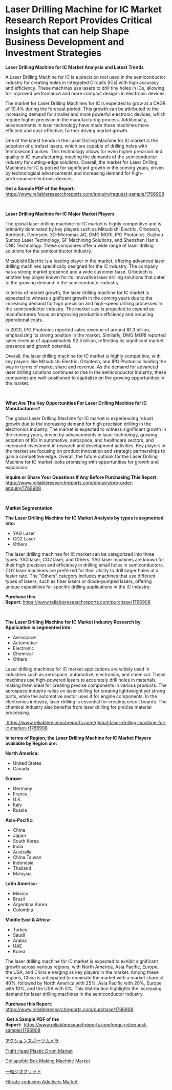 <p><h1>Laser Drilling Machine for IC Market Research Report Provides Critical Insights that can help Shape Business Development and Investment Strategies</h1></p><p><strong>Laser Drilling Machine for IC Market Analysis and Latest Trends</strong></p>
<p><p>A Laser Drilling Machine for IC is a precision tool used in the semiconductor industry for creating holes in Integrated Circuits (ICs) with high accuracy and efficiency. These machines use lasers to drill tiny holes in ICs, allowing for improved performance and more compact designs in electronic devices.</p><p>The market for Laser Drilling Machines for IC is expected to grow at a CAGR of 10.4% during the forecast period. This growth can be attributed to the increasing demand for smaller and more powerful electronic devices, which require higher precision in the manufacturing process. Additionally, advancements in laser technology have made these machines more efficient and cost-effective, further driving market growth.</p><p>One of the latest trends in the Laser Drilling Machine for IC market is the adoption of ultrafast lasers, which are capable of drilling holes with femtosecond pulses. This technology allows for even higher precision and quality in IC manufacturing, meeting the demands of the semiconductor industry for cutting-edge solutions. Overall, the market for Laser Drilling Machines for IC is poised for significant growth in the coming years, driven by technological advancements and increasing demand for high-performance electronic devices.</p></p>
<p><strong>Get a Sample PDF of the Report:&nbsp;</strong> <a href="https://www.reliableresearchreports.com/enquiry/request-sample/1766908">https://www.reliableresearchreports.com/enquiry/request-sample/1766908</a></p>
<p>&nbsp;</p>
<p><strong>Laser Drilling Machine for IC Major Market Players</strong></p>
<p><p>The global laser drilling machine for IC market is highly competitive and is primarily dominated by key players such as Mitsubishi Electric, Orbotech, Aerotech, Genesem, 3D-Micromac AG, DMG MORI, IPG Photonics, Suzhou Suntop Laser Technology, GF Machining Solutions, and Shenzhen Han's CNC Technology. These companies offer a wide range of laser drilling solutions for the semiconductor industry.</p><p>Mitsubishi Electric is a leading player in the market, offering advanced laser drilling machines specifically designed for the IC industry. The company has a strong market presence and a wide customer base. Orbotech is another key player known for its innovative laser drilling solutions that cater to the growing demand in the semiconductor industry.</p><p>In terms of market growth, the laser drilling machine for IC market is expected to witness significant growth in the coming years due to the increasing demand for high precision and high-speed drilling processes in the semiconductor industry. The market size is projected to expand as manufacturers focus on improving production efficiency and reducing operational costs.</p><p>In 2020, IPG Photonics reported sales revenue of around $1.3 billion, emphasizing its strong position in the market. Similarly, DMG MORI reported sales revenue of approximately $2.5 billion, reflecting its significant market presence and growth potential.</p><p>Overall, the laser drilling machine for IC market is highly competitive, with key players like Mitsubishi Electric, Orbotech, and IPG Photonics leading the way in terms of market share and revenue. As the demand for advanced laser drilling solutions continues to rise in the semiconductor industry, these companies are well-positioned to capitalize on the growing opportunities in the market.</p></p>
<p>&nbsp;</p>
<p><strong>What Are The Key Opportunities For Laser Drilling Machine for IC Manufacturers?</strong></p>
<p><p>The global Laser Drilling Machine for IC market is experiencing robust growth due to the increasing demand for high precision drilling in the electronics industry. The market is expected to witness significant growth in the coming years, driven by advancements in laser technology, growing adoption of ICs in automotive, aerospace, and healthcare sectors, and increased investment in research and development activities. Key players in the market are focusing on product innovation and strategic partnerships to gain a competitive edge. Overall, the future outlook for the Laser Drilling Machine for IC market looks promising with opportunities for growth and expansion.</p></p>
<p><strong>Inquire or Share Your Questions If Any Before Purchasing This Report:</strong> <a href="https://www.reliableresearchreports.com/enquiry/pre-order-enquiry/1766908">https://www.reliableresearchreports.com/enquiry/pre-order-enquiry/1766908</a></p>
<p>&nbsp;</p>
<p><strong>Market Segmentation</strong></p>
<p><strong>The Laser Drilling Machine for IC Market Analysis by types is segmented into:</strong></p>
<p><ul><li>YAG Laser</li><li>CO2 Laser</li><li>Others</li></ul></p>
<p><p>The laser drilling machines for IC market can be categorized into three types: YAG laser, CO2 laser, and Others. YAG laser machines are known for their high precision and efficiency in drilling small holes in semiconductors. CO2 laser machines are preferred for their ability to drill larger holes at a faster rate. The "Others" category includes machines that use different types of lasers, such as fiber lasers or diode-pumped lasers, offering unique capabilities for specific drilling applications in the IC industry.</p></p>
<p><strong>Purchase this Report:&nbsp;</strong><a href="https://www.reliableresearchreports.com/purchase/1766908">https://www.reliableresearchreports.com/purchase/1766908</a></p>
<p>&nbsp;</p>
<p><strong>The Laser Drilling Machine for IC Market Industry Research by Application is segmented into:</strong></p>
<p><ul><li>Aerospace</li><li>Automotive</li><li>Electronic</li><li>Chemical</li><li>Others</li></ul></p>
<p><p>Laser drilling machines for IC market applications are widely used in industries such as aerospace, automotive, electronics, and chemical. These machines use high-powered lasers to accurately drill holes in materials, making them ideal for creating precise components in various products. The aerospace industry relies on laser drilling for creating lightweight yet strong parts, while the automotive sector uses it for engine components. In the electronics industry, laser drilling is essential for creating circuit boards. The chemical industry also benefits from laser drilling for precise material processing.</p></p>
<p><a href="https://www.reliableresearchreports.com/global-laser-drilling-machine-for-ic-market-r1766908">&nbsp;https://www.reliableresearchreports.com/global-laser-drilling-machine-for-ic-market-r1766908</a></p>
<p><strong>In terms of Region, the Laser Drilling Machine for IC Market Players available by Region are:</strong></p>
<p>
    <p> <strong> North America: </strong>
        <ul>
            <li>United States</li>
            <li>Canada</li>
        </ul>
        </p> 
    <p> <strong> Europe: </strong>
        <ul>
            <li>Germany</li>
            <li>France</li>
            <li>U.K.</li>
            <li>Italy</li>
            <li>Russia</li>
        </ul>
        </p> 
    <p> <strong> Asia-Pacific: </strong>
        <ul>
            <li>China</li>
            <li>Japan</li>
            <li>South Korea</li>
            <li>India</li>
            <li>Australia</li>
            <li>China Taiwan</li>
            <li>Indonesia</li>
            <li>Thailand</li>
            <li>Malaysia</li>
        </ul>
        </p> 
    <p> <strong> Latin America: </strong>
        <ul>
            <li>Mexico</li>
            <li>Brazil</li>
            <li>Argentina Korea</li>
            <li>Colombia</li>
        </ul>
        </p> 
    <p> <strong> Middle East & Africa: </strong>
        <ul>
            <li>Turkey</li>
            <li>Saudi</li>
            <li>Arabia</li>
            <li>UAE</li>
            <li>Korea</li>
        </ul>
    </p>
    </p>
<p><p>The laser drilling machine for IC market is expected to exhibit significant growth across various regions, with North America, Asia Pacific, Europe, the USA, and China emerging as key players in the market. Among these regions, China is anticipated to dominate the market with a market share of 40%, followed by North America with 25%, Asia Pacific with 20%, Europe with 10%, and the USA with 5%. This distribution highlights the increasing demand for laser drilling machines in the semiconductor industry.</p></p>
<p><strong>Purchase this Report: </strong><a href="https://www.reliableresearchreports.com/purchase/1766908">https://www.reliableresearchreports.com/purchase/1766908</a></p>
<p>&nbsp;<strong>Get a Sample PDF of the Report:&nbsp;&nbsp;</strong><a href="https://www.reliableresearchreports.com/enquiry/request-sample/1766908">https://www.reliableresearchreports.com/enquiry/request-sample/1766908</a></p>
<p><strong></strong></p>
<p><p><a href="https://github.com/oqoeusbvpadwjs08/Market-Research-Report-List-1/blob/main/562500439986.md">アクションスポーツカメラ</a></p><p><a href="https://issuu.com/reportprime-2/docs/tight-head-plastic-drum-market-size-2030.pptx">Tight Head Plastic Drum Market</a></p><p><a href="https://github.com/cecuraprangm/Market-Research-Report-List-2/blob/main/collapsible-box-making-machine-market.md">Collapsible Box Making Machine Market</a></p><p><a href="https://github.com/CloydAbbott2023/Market-Research-Report-List-1/blob/main/537284039985.md">一軸ジオグリッド</a></p><p><a href="https://www.linkedin.com/pulse/filtrate-reducing-additives-market-dynamics-2024-2031-also-1ygze?trackingId=ApyivhUNkMFSlcTuo52Z7w%3D%3D">Filtrate-reducing Additives Market</a></p></p>